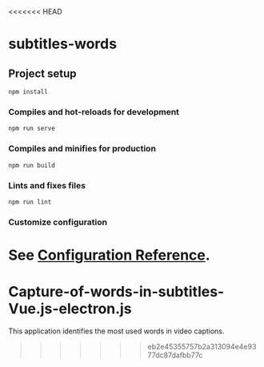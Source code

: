 <<<<<<< HEAD
# subtitles-words

## Project setup
```
npm install
```

### Compiles and hot-reloads for development
```
npm run serve
```

### Compiles and minifies for production
```
npm run build
```

### Lints and fixes files
```
npm run lint
```

### Customize configuration
See [Configuration Reference](https://cli.vuejs.org/config/).
=======
# Capture-of-words-in-subtitles-Vue.js-electron.js
This application identifies the most used words in video captions.
>>>>>>> eb2e45355757b2a313094e4e9377dc87dafbb77c
